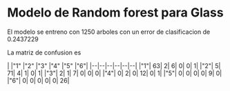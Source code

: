 # Modelo de Random forest para Glass
El modelo se entreno con  1250 arboles con un error de clasificacion de 0.2437229

La matriz de confusion es

|  |"1" |"2" |"3" |"4" |"5" |"6"|
|--|--|--|--|--|--|
|"1"| 63| 2| 6| 0| 0| 1|
|"2"| 5| 71| 4| 1| 0| 1|
|"3"| 2| 1| 7| 0| 0| 0|
|"4"| 0| 2| 0| 12| 0| 1|
|"5"| 0| 0| 0| 0| 9| 0|
|"6"| 0| 0| 0| 0| 0| 26|
